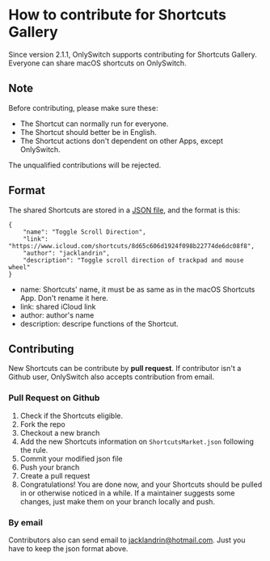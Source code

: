 # How to contribute for Shortcuts Gallery

Since version 2.1.1, OnlySwitch supports contributing for Shortcuts Gallery. Everyone can share macOS shortcuts on OnlySwitch.

## Note
Before contributing, please make sure these:
* The Shortcut can normally run for everyone.
* The Shortcut should better be in English.
* The Shortcut actions don't dependent on other Apps, except OnlySwitch.

The unqualified contributions will be rejected.

## Format
The shared Shortcuts are stored in a [JSON file](OnlySwitch/ShortcutsMarket/ShortcutsMarket.json), and the format is this:
```
{
    "name": "Toggle Scroll Direction",
    "link": "https://www.icloud.com/shortcuts/8d65c606d1924f098b22774de6dc08f8",
    "author": "jacklandrin",
    "description": "Toggle scroll direction of trackpad and mouse wheel"
}
```
* name: Shortcuts' name, it must be as same as in the macOS Shortcuts App. Don't rename it here.
* link: shared iCloud link
* author: author's name
* description: descripe functions of the Shortcut.

## Contributing

New Shortcuts can be contribute by **pull request**. If contributor isn't a Github user, OnlySwitch also accepts contribution from email.

### Pull Request on Github

1. Check if the Shortcuts eligible.
2. Fork the repo
3. Checkout a new branch
4. Add the new Shortcuts information on `ShortcutsMarket.json` following the rule.
5. Commit your modified json file
6. Push your branch
7. Create a pull request
8. Congratulations! You are done now, and your Shortcuts should be pulled in or otherwise noticed in a while. If a maintainer suggests some changes, just make them on your branch locally and push.

### By email

Contributors also can send email to jacklandrin@hotmail.com. Just you have to keep the json format above.